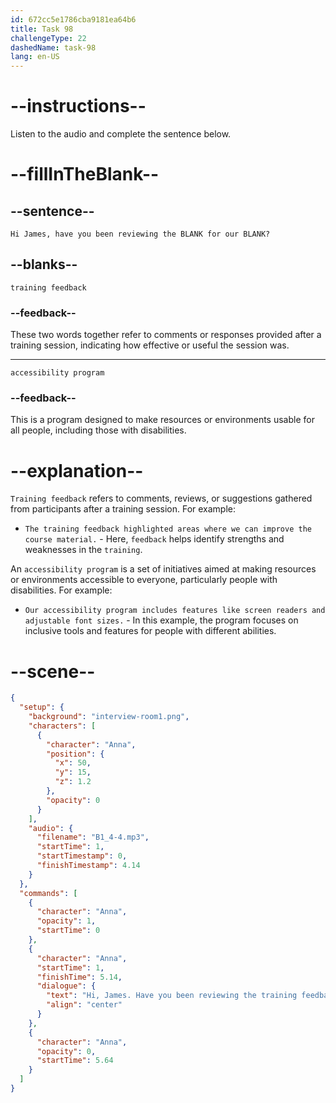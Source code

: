 ```yaml
---
id: 672cc5e1786cba9181ea64b6
title: Task 98
challengeType: 22
dashedName: task-98
lang: en-US
---
```


<!-- (Audio) Anna: Hi James, have you been reviewing the training feedback for our accessibility program? -->

# --instructions--

Listen to the audio and complete the sentence below.

# --fillInTheBlank--

## --sentence--

`Hi James, have you been reviewing the BLANK for our BLANK?`

## --blanks--

`training feedback`

### --feedback--

These two words together refer to comments or responses provided after a training session, indicating how effective or useful the session was.

---

`accessibility program`

### --feedback--

This is a program designed to make resources or environments usable for all people, including those with disabilities.

# --explanation--

`Training feedback` refers to comments, reviews, or suggestions gathered from participants after a training session. For example:

- `The training feedback highlighted areas where we can improve the course material.` - Here, `feedback` helps identify strengths and weaknesses in the `training`.

An `accessibility program` is a set of initiatives aimed at making resources or environments accessible to everyone, particularly people with disabilities. For example:

- `Our accessibility program includes features like screen readers and adjustable font sizes.` - In this example, the program focuses on inclusive tools and features for people with different abilities.

# --scene--

```json
{
  "setup": {
    "background": "interview-room1.png",
    "characters": [
      {
        "character": "Anna",
        "position": {
          "x": 50,
          "y": 15,
          "z": 1.2
        },
        "opacity": 0
      }
    ],
    "audio": {
      "filename": "B1_4-4.mp3",
      "startTime": 1,
      "startTimestamp": 0,
      "finishTimestamp": 4.14
    }
  },
  "commands": [
    {
      "character": "Anna",
      "opacity": 1,
      "startTime": 0
    },
    {
      "character": "Anna",
      "startTime": 1,
      "finishTime": 5.14,
      "dialogue": {
        "text": "Hi, James. Have you been reviewing the training feedback for our accessibility program?",
        "align": "center"
      }
    },
    {
      "character": "Anna",
      "opacity": 0,
      "startTime": 5.64
    }
  ]
}
```
